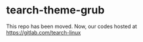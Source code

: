# tearch-theme-grub
This repo has been moved. Now, our codes hosted at https://gitlab.com/tearch-linux
